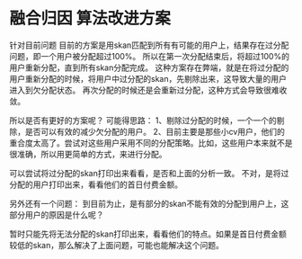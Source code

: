 # 融合归因 算法改进方案

针对目前问题
目前的方案是用skan匹配到所有有可能的用户上，结果存在过分配问题，即一个用户被分配超过100%。
所以在第一次分配结束后，将超过100%的用户重新分配，直到所有skan分配完成。
这种方案存在弊端，就是在将过分配的用户重新分配的时候，将用户中过分配的skan，先剔除出来，这导致大量的用户进入到欠分配状态。
再次分配的时候还是会重新过分配，这种方式会导致很难收敛。

所以是否有更好的方案呢？
可能得思路：
1、剔除过分配的时候，一个一个的剔除，是否可以有效的减少欠分配的用户。
2、目前主要是那些小cv用户，他们的重合度太高了。尝试对这些用户采用不同的分配策略。比如，这些用户本来就不是很准确，所以用更简单的方式，来进行分配。

可以尝试将过分配的skan打印出来看看，是否和上面的分析一致。
不对，是将过分配的用户打印出来，看看他们的首日付费金额。




另外还有一个问题：
到目前为止，是有部分的skan不能有效的分配到用户上，这部分用户的原因是什么呢？

暂时只能先将无法分配的skan打印出来，看看他们的特点。如果是首日付费金额较低的skan，那么解决了上面问题，可能也能解决这个问题。
